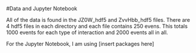 #Data and Jupyter Notebook

All of the data is found in the JZ0W_hdf5 and ZvvHbb_hdf5 files. There are 4 hdf5 files in each directory and each file contains 250 evens. This totals 1000 events for each type of interaction and 2000 events all in all.

For the Jupyter Notebook, I am using [insert packages here]

